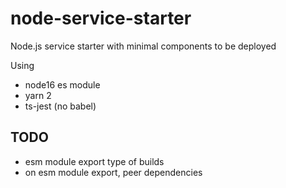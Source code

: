 # node-service-starter
Node.js service starter with minimal components to be deployed

Using 
- node16 es module
- yarn 2
- ts-jest (no babel)

## TODO
- esm module export type of builds
- on esm module export, peer dependencies
